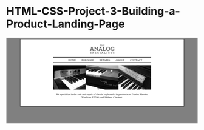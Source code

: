 # HTML-CSS-Project-3-Building-a-Product-Landing-Page

![alt text](https://github.com/DonaldKien/HTML-CSS-Project-3-Building-a-Product-Landing-Page/blob/master/HTML-CSS-Project-3-Building-a-Product-Landing-Page.png)
